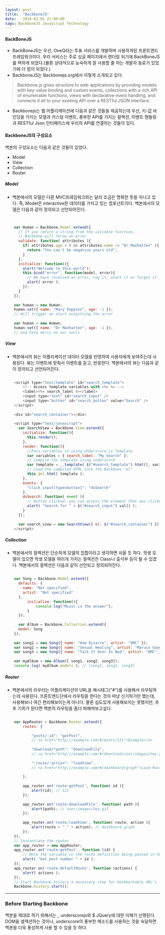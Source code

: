 ```yaml
---
layout: post
title:  "BackboneJS"
date:   2016-02-01 21:00:00
tags: BackboneJS Javascript Technology
---
```

#### BackBoneJS
- BackBoneJS는 우선, OneQ라는 투표 서비스를 개발하며 사용하게된 프론트엔드 프레임워크이다. 우리 서비스는 주로 싱글 페이지에서 렌더링 되기에 BackBoneJS를 택하게 되었다.(물론 상대적으로 능숙하게 잘 사용할 줄 아는 개발자 동료가 있었기에 더 힘이 되었다.)
- BackboneJS는 Backbonejs.org에서 이렇게 소개되고 있다.
> Backbone.js gives structure to web applications by providing models with key-value binding and custom events, collections with a rich API of enumerable functions, views with declarative event handling, and connects it all to your existing API over a RESTful JSON interface.

- Backbonejs는 웹 어플리케이션에 다음과 같은 것들을 제공하는데 우선, 키-값 바인딩을 가지는 모델과 커스텀 이벤트, 풍부한 API를 가지는 컬렉션, 이벤트 핸들링과 RESTful Json 인터페이스에 우리의 API를 연결하는 것들이 있다.


#### BackboneJS의 구성요소
  백본의 구성요소는 다음과 같은 것들이 있었다.

- Model
- View
- Collection
- Router

##### Model
- 백본에서의 모델은 다른 MVC프레임워크와는 달리 조금은 명확한 뜻을 지니고 있다. 즉, Model은 interactive한 데이터를 가지고 있는 컴포넌트이다. 백본에서의 모델은 다음과 같이 정의되고 선언되어진다.

```javascript


	var Human = Backbone.Model.extend({
	  // If you return a string from the validate function,
	  // Backbone will throw an error
	  validate: function( attributes ){
	    if( attributes.age < 0 && attributes.name != "Dr Manhatten" ){
	      return "You can't be negative years old";
	    }
	  },
	  initialize: function(){
	    alert("Welcome to this world");
	    this.bind("error", function(model, error){
	      // We have received an error, log it, alert it or forget it :)
	      alert( error );
	    });
	  }
	});
	
	var human = new Human;
	human.set({ name: "Mary Poppins", age: -1 }); 
	// Will trigger an alert outputting the error
	
	var human = new Human;
	human.set({ name: "Dr Manhatten", age: -1 });
	// God have mercy on our souls
```


##### View
- 백본에서의 뷰는 어플리케이션 데이터 모델을 반영하여 사용자에게 보여주는데 사용된다. 뷰는 이벤트에 맞춰서 이벤트를 듣고, 반응한다. 백본에서의 뷰는 다음과 같이 정의되고 선언되어진다.
```javascript

	<script type="text/template" id="search_template">
	    <!-- Access template variables with <%= %> -->
	    <label><%= search_label %></label>
	    <input type="text" id="search_input" />
	    <input type="button" id="search_button" value="Search" />
	</script>
	
	<div id="search_container"></div>
	
	<script type="text/javascript">
	  var SearchView = Backbone.View.extend({
	    initialize: function(){
	      this.render();
	    },
	    render: function(){
	      //Pass variables in using Underscore.js Template
	      var variables = { search_label: "My Search" };
	      // Compile the template using underscore
	      var template = _.template( $("#search_template").html(), variables );
	      // Load the compiled HTML into the Backbone "el"
	      this.$el.html( template );
	    },
	    events: {
	      "click input[type=button]": "doSearch"  
	    },
	    doSearch: function( event ){
	      // Button clicked, you can access the element that was clicked with event.currentTarget
	      alert( "Search for " + $("#search_input").val() );
	    }
	  });
	
	  var search_view = new SearchView({ el: $("#search_container") });
	</script>
```

##### Collection
- 백본에서의 컬렉션은 단순하게 모델의 집합이라고 생각하면 쉬울 듯 하다. 학생 모델이 있으면 학생 모델을 여러개 가지는 컬렉션은 Class나 출석부 등이 될 수 있겠다. 백본에서의 컬렉션은 다음과 같이 선언되고 정의되어진다.

```javascript

	var Song = Backbone.Model.extend({
	  defaults: {
	    name: "Not specified",
	    artist: "Not specified"
	  },
	      initialize: function(){
	          console.log("Music is the answer");
	      }
	  });
	
	  var Album = Backbone.Collection.extend({
	  model: Song
	});
	
	var song1 = new Song({ name: "How Bizarre", artist: "OMC" });
	var song2 = new Song({ name: "Sexual Healing", artist: "Marvin Gaye" });
	var song3 = new Song({ name: "Talk It Over In Bed", artist: "OMC" });
	
	var myAlbum = new Album([ song1, song2, song3]);
	console.log( myAlbum.models ); // [song1, song2, song3]
```

##### Router
- 백본에서의 라우터는 어플리케이션의 URL을 해시태그("#")를 사용해서 라우팅하는데 사용된다. 프론트엔드단에서 라우팅을 한다는 것이 마냥 신기하기만 했는데, 사용해보니 여간 편리해보이는게 아니다. 물론 심도있게 사용해보지는 못했지만, 추후 기회가 된다면 백본의 라우팅을 좀더 파해쳐보고싶다.

```javascript

	var AppRouter = Backbone.Router.extend({    
		routes: {
	
		    "posts/:id": "getPost",
		    // <a href="http://example.com/#/posts/121">Example</a>
		
		    "download/*path": "downloadFile",
		    // <a href="http://example.com/#/download/user/images/hey.gif">Download</a>
		
		    ":route/:action": "loadView",
		    // <a href="http://example.com/#/dashboard/graph">Load Route/Action View</a>
	
		},
		
		app_router.on('route:getPost', function( id ){ 
		    alert(id); // 121 
		});
		
		app_router.on('route:downloadFile', function( path ){ 
		    alert(path); // user/images/hey.gif 
		});
		
		app_router.on('route:loadView', function( route, action ){ 
		    alert(route + "_" + action); // dashboard_graph 
		});
	});
	// Instantiate the router
	var app_router = new AppRouter;
	app_router.on('route:getPost', function (id) {
	    // Note the variable in the route definition being passed in here
	    alert( "Get post number " + id );   
	});
	app_router.on('route:defaultRoute', function (actions) {
	    alert( actions ); 
	});
	// Start Backbone history a necessary step for bookmarkable URL's
	Backbone.history.start();

```

---
### Before Starting Backbone
백본을 제대로 하기 위해서는 _ underscorejs와 $ JQuery에 대한 이해가 선행된다. DOM을 셀렉션하는 것이나, underscore의 풍부한 메소드를 사용하는 것을 숙달하면 백본을 더욱 풍성하게 사용 할 수 있을 듯 하다.